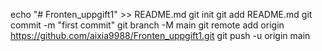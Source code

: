 echo "# Fronten_uppgift1" >> README.md
git init
git add README.md
git commit -m "first commit"
git branch -M main
git remote add origin https://github.com/aixia9988/Fronten_uppgift1.git
git push -u origin main
